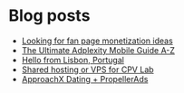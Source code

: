 # Blog posts
<!-- BLOG-POST-LIST:START -->
- [Looking for fan page monetization ideas](https://afflift.com/f/threads/looking-for-fan-page-monetization-ideas.10240/)
- [The Ultimate Adplexity Mobile Guide  A-Z](https://afflift.com/f/threads/the-ultimate-adplexity-mobile-guide-a-z.7858/)
- [Hello from Lisbon, Portugal](https://afflift.com/f/threads/hello-from-lisbon-portugal.10239/)
- [Shared hosting or VPS for CPV Lab](https://afflift.com/f/threads/shared-hosting-or-vps-for-cpv-lab.10238/)
- [ApproachX Dating + PropellerAds](https://afflift.com/f/threads/approachx-dating-propellerads.10218/)
<!-- BLOG-POST-LIST:END -->
